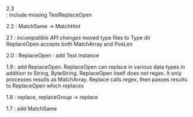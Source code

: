 2.3   
 :      include missing TestReplaceOpen 
    
2.2
 :      MatchSame -> MatchHint    

2.1
 :      *incompatible API changes*
        moved type files to Type dir   
        ReplaceOpen accepts both MatchArray and PosLen
    
2.0
 :      ReplaceOpen : add Text instance
    
1.9
  :     add ReplaceOpen. ReplaceOpen can replace in various data types in addition to String, ByteString. 
        ReplaceOpen itself does not regex. It only processes results as MatchArray. 
        Replace calls regex, then passes results to ReplaceOpen which replaces
    
1.8
   :    replace, replaceGroup -> replace

1.7
   :     add MatchSame
                                   